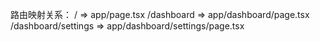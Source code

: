 路由映射关系：
/ => app/page.tsx
/dashboard => app/dashboard/page.tsx  
/dashboard/settings => app/dashboard/settings/page.tsx
